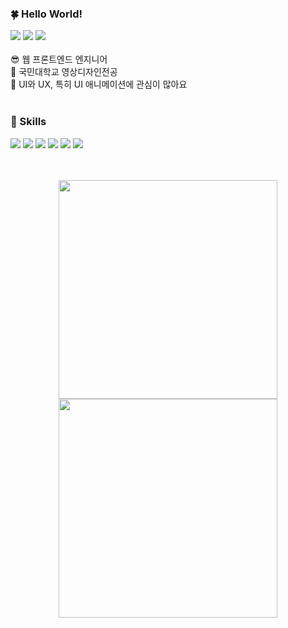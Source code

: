 
### 🍀 Hello World!
<img src="https://img.shields.io/badge/angielxx94@gmail.com-EA4335?style=flat-square&logo=Gmail&logoColor=white"/> <a href="https://velog.io/@94applekoo"><img src="https://img.shields.io/badge/angie.log-20C997?style=flat-square&logo=Velog&logoColor=white"/></a> <img src="https://img.shields.io/badge/Angie Lee-0A66C2?style=flat-square&logo=Linkedin&logoColor=white"/>
<br>
<br>
😎 웹 프론트엔드 엔지니어<br>
👀 국민대학교 영상디자인전공 <br>
💖 UI와 UX, 특히 UI 애니메이션에 관심이 많아요 <br>
<br>
### 🚀 Skills
<img src="https://img.shields.io/badge/Javascript-F7DF1E?style=flat-square&logo=Javascript&logoColor=black"/> <img src="https://img.shields.io/badge/React-61DAFB?style=flat-square&logo=React&logoColor=black"/> <img src="https://img.shields.io/badge/ReactNative-61DAFB?style=flat-square&logo=React&logoColor=black"/> <img src="https://img.shields.io/badge/Typescript-3178C6?style=flat-square&logo=Typescript&logoColor=white"/> <img src="https://img.shields.io/badge/Python-3776AB?style=flat-square&logo=Python&logoColor=white"/> <img src="https://img.shields.io/badge/Django-092E20?style=flat-square&logo=Django&logoColor=white"/> 

<br>
<br>
<div align="center">
  <img style="width: 350px;" src="https://github-readme-stats.vercel.app/api?username=angielxx&show_icons=true&theme=radical">
  <img style="width: 350px;" src="https://github-readme-stats.vercel.app/api/top-langs/?username=angielxx&layout=compact&theme=radical">
</div>
